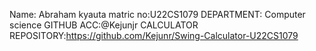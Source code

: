 Name: Abraham kyauta
matric no:U22CS1079
DEPARTMENT: Computer science 
GITHUB ACC:@Kejunjr
CALCULATOR REPOSITORY:https://github.com/Kejunr/Swing-Calculator-U22CS1079
